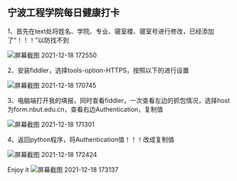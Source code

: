 ## 宁波工程学院每日健康打卡
1、首先在text处将姓名、学院、专业、寝室楼、寝室号进行修改，已经添加了“！！！”以防找不到

![屏幕截图 2021-12-18 172550](https://user-images.githubusercontent.com/83929038/146636302-d60097e2-0f97-4238-91aa-eb670ada744e.png)

2、安装fiddler，选择tools-option-HTTPS，按照以下的进行设置

![屏幕截图 2021-12-18 170745](https://user-images.githubusercontent.com/83929038/146635843-59715d80-e369-47c8-af8b-747da6562708.png)

3、电脑端打开我的填报，同时查看fiddler，一次查看左边的抓包情况，选择host为form.nbut.edu.cn，查看右边Authentication，复制值

![屏幕截图 2021-12-18 171301](https://user-images.githubusercontent.com/83929038/146636136-4073163e-1fbc-4db4-88d1-8fbc01f3b6f5.png)

4、返回python程序，将Authentication值！！！改成复制值

![屏幕截图 2021-12-18 172424](https://user-images.githubusercontent.com/83929038/146636259-eff33cd6-50b9-446f-b283-ce3ae2bc1b80.png)

Enjoy it
![屏幕截图 2021-12-18 173137](https://user-images.githubusercontent.com/83929038/146636435-96879a79-65b3-4458-a875-dc51b3c70c54.png)
